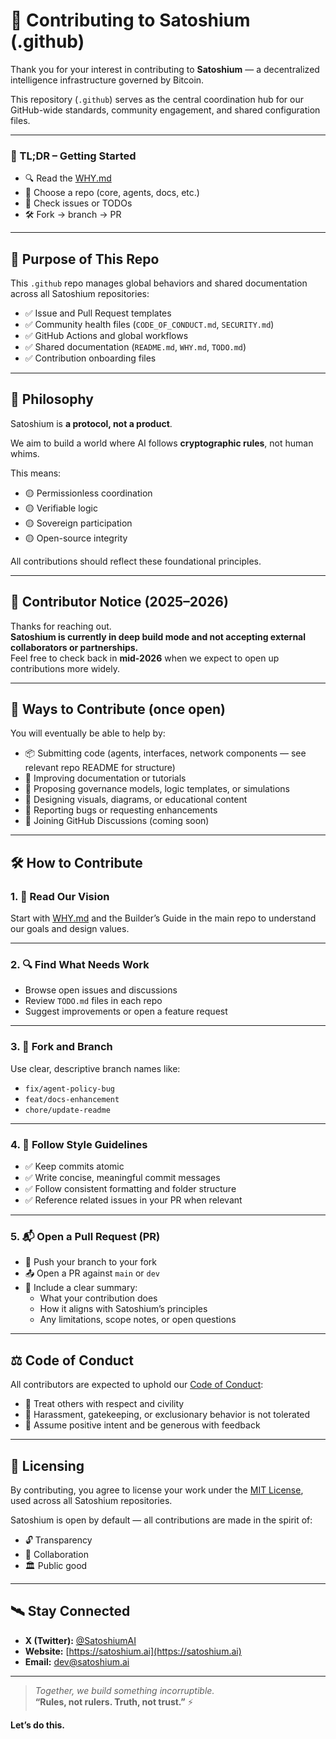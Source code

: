 # 🤝 Contributing to Satoshium (.github)

Thank you for your interest in contributing to **Satoshium** — a decentralized intelligence infrastructure governed by Bitcoin.

This repository (`.github`) serves as the central coordination hub for our GitHub-wide standards, community engagement, and shared configuration files.

---

### 🚀 TL;DR – Getting Started

- 🔍 Read the [WHY.md](https://github.com/SatoshiumAI/.github/blob/main/WHY.md)  
- 🧭 Choose a repo (core, agents, docs, etc.)  
- 📘 Check issues or TODOs  
- 🛠 Fork → branch → PR  

---

## 🧭 Purpose of This Repo

This `.github` repo manages global behaviors and shared documentation across all Satoshium repositories:

- ✅ Issue and Pull Request templates  
- ✅ Community health files (`CODE_OF_CONDUCT.md`, `SECURITY.md`)  
- ✅ GitHub Actions and global workflows  
- ✅ Shared documentation (`README.md`, `WHY.md`, `TODO.md`)  
- ✅ Contribution onboarding files  

---

## 🧠 Philosophy

Satoshium is **a protocol, not a product**.

We aim to build a world where AI follows **cryptographic rules**, not human whims.

This means:

- 🟡 Permissionless coordination  
- 🟡 Verifiable logic  
- 🟡 Sovereign participation  
- 🟡 Open-source integrity  

All contributions should reflect these foundational principles.

---

## 📌 Contributor Notice (2025–2026)

Thanks for reaching out.  
**Satoshium is currently in deep build mode and not accepting external collaborators or partnerships.**  
Feel free to check back in **mid-2026** when we expect to open up contributions more widely.

---

## 🔧 Ways to Contribute (once open)

You will eventually be able to help by:

- 📦 Submitting code (agents, interfaces, network components — see relevant repo README for structure)  
- 📘 Improving documentation or tutorials  
- 🧠 Proposing governance models, logic templates, or simulations  
- 🎨 Designing visuals, diagrams, or educational content  
- 🐛 Reporting bugs or requesting enhancements  
- 💬 Joining GitHub Discussions (coming soon)

---

## 🛠 How to Contribute

### 1. 📖 Read Our Vision

Start with [WHY.md](https://github.com/SatoshiumAI/.github/blob/main/WHY.md) and the Builder’s Guide in the main repo to understand our goals and design values.

---

### 2. 🔍 Find What Needs Work

- Browse open issues and discussions  
- Review `TODO.md` files in each repo  
- Suggest improvements or open a feature request  

---

### 3. 🍴 Fork and Branch

Use clear, descriptive branch names like:

- `fix/agent-policy-bug`  
- `feat/docs-enhancement`  
- `chore/update-readme`  

---

### 4. 🧼 Follow Style Guidelines

- ✅ Keep commits atomic  
- ✅ Write concise, meaningful commit messages  
- ✅ Follow consistent formatting and folder structure  
- ✅ Reference related issues in your PR when relevant  

---

### 5. 📬 Open a Pull Request (PR)

- 🔀 Push your branch to your fork  
- 📤 Open a PR against `main` or `dev`  
- 📄 Include a clear summary:
  - What your contribution does  
  - How it aligns with Satoshium’s principles  
  - Any limitations, scope notes, or open questions  

---

## ⚖️ Code of Conduct

All contributors are expected to uphold our [Code of Conduct](CODE_OF_CONDUCT.md):

- 💬 Treat others with respect and civility  
- 🚫 Harassment, gatekeeping, or exclusionary behavior is not tolerated  
- 🤝 Assume positive intent and be generous with feedback  

---

## 📝 Licensing

By contributing, you agree to license your work under the [MIT License](https://github.com/SatoshiumAI/satoshium-core/blob/main/LICENSE), used across all Satoshium repositories.

Satoshium is open by default — all contributions are made in the spirit of:

- 🔓 Transparency  
- 🤝 Collaboration  
- 🏛️ Public good  

---

## 🛰️ Stay Connected

- **X (Twitter):** [@SatoshiumAI](https://twitter.com/SatoshiumAI)  
- **Website:** [https://satoshium.ai](https://satoshium.ai)  
- **Email:** [dev@satoshium.ai](mailto:dev@satoshium.ai)

---

> _Together, we build something incorruptible._  
> **“Rules, not rulers. Truth, not trust.”** ⚡

**Let’s do this.**
